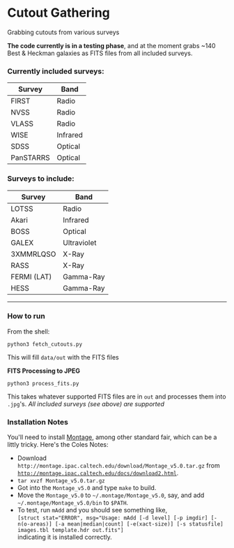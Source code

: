 # Cutout Gathering

Grabbing cutouts from various surveys

**The code currently is in a testing phase**, and at the moment grabs ~140 Best & Heckman galaxies as FITS files from all included surveys.

### Currently included surveys:

| Survey | Band |
|---|---|
| FIRST | Radio |
| NVSS | Radio|
| VLASS| Radio|
|WISE|Infrared|
| SDSS| Optical|
| PanSTARRS| Optical|

### Surveys to include:

| Survey | Band|
|---|---|
|LOTSS|Radio|
|Akari|Infrared|
|BOSS|Optical|
|GALEX|Ultraviolet|
|3XMMRLQSO|X-Ray|
|RASS|X-Ray|
|FERMI (LAT)|Gamma-Ray|
|HESS|Gamma-Ray|

---

### How to run

From the shell:

`python3 fetch_cutouts.py`

This will fill `data/out` with the FITS files

**FITS Processing to JPEG**

`python3 process_fits.py`

This takes whatever supported FITS files are in `out` and processes them into `.jpg`'s.
_All included surveys (see above) are supported_

### Installation Notes

You'll need to install <a target=_blank href="https://montage-wrapper.readthedocs.io/en/v0.9.5/#installation">Montage</a>, among other standard fair, which can be a littly tricky. Here's the Coles Notes:

 * Download `http://montage.ipac.caltech.edu/download/Montage_v5.0.tar.gz` from <a target=_blank href="http://montage.ipac.caltech.edu/docs/download2.html">`http://montage.ipac.caltech.edu/docs/download2.html`</a>.
 * `tar xvzf Montage_v5.0.tar.gz`
 * Got into the `Montage_v5.0` and type `make` to build.
 * Move the `Montage_v5.0` to `~/.montage/Montage_v5.0`, say, and add `~/.montage/Montage_v5.0/bin` to `$PATH`.
 * To test, run `mAdd` and you should see something like,<br>```[struct stat="ERROR", msg="Usage: mAdd [-d level] [-p imgdir] [-n(o-areas)] [-a mean|median|count] [-e(xact-size)] [-s statusfile] images.tbl template.hdr out.fits"]```<br>indicating it is installed correctly.
